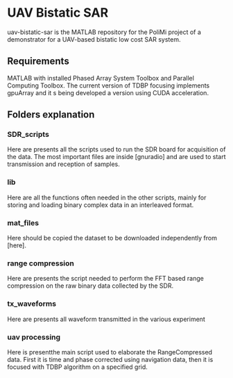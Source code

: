 # UAV Bistatic SAR

uav-bistatic-sar is the MATLAB repository for the PoliMi project of a demonstrator for a UAV-based bistatic low cost SAR system.

## Requirements

MATLAB with installed Phased Array System Toolbox and Parallel Computing Toolbox. The current version of TDBP focusing implements gpuArray and it s being developed a version using CUDA acceleration.

## Folders explanation

### SDR_scripts

Here are presents all the scripts used to run the SDR board for acquisition of the data. The most important files are inside [gnuradio] and are used to start transmission and reception of samples.

### lib

Here are all the functions often needed in the other scripts, mainly for storing and loading binary complex data in an interleaved format.

### mat_files

Here should be copied the dataset to be downloaded independently from [here].

### range compression

Here are presents the script needed to perform the FFT based range compression on the raw binary data collected by the SDR.

### tx_waveforms

Here are presents all waveform transmitted in the various experiment

### uav processing

Here is presentthe main script used to elaborate the RangeCompressed data. First it is time and phase corrected using navigation data, then it is focused with TDBP algorithm on a specified grid.
